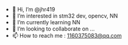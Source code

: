 - 👋 Hi, I’m @jhr419
- 👀 I’m interested in stm32 dev, opencv, NN
- 🌱 I’m currently learning NN
- 💞️ I’m looking to collaborate on ...
- 📫 How to reach me : 1160375083@qq.com

<!---
jhr419/jhr419 is a ✨ special ✨ repository because its `README.md` (this file) appears on your GitHub profile.
You can click the Preview link to take a look at your changes.
--->
